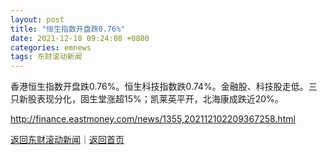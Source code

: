 ```yaml
---
layout: post
title: "恒生指数开盘跌0.76%"
date: 2021-12-10 09:24:08 +0800
categories: emnews
tags: 东财滚动新闻
---
```


香港恒生指数开盘跌0.76%。恒生科技指数跌0.74%。金融股、科技股走低。三只新股表现分化，固生堂涨超15%；凯莱英平开，北海康成跌近20%。

<http://finance.eastmoney.com/news/1355,202112102209367258.html>

[返回东财滚动新闻](//finews.withounder.com/emnews/)｜[返回首页](//finews.withounder.com/)